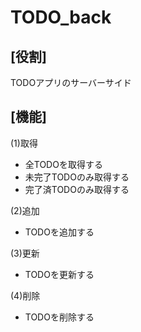 # TODO_back

## [役割]  
TODOアプリのサーバーサイド

## [機能]
(1)取得
* 全TODOを取得する
* 未完了TODOのみ取得する
* 完了済TODOのみ取得する

(2)追加 
* TODOを追加する

(3)更新
* TODOを更新する

(4)削除
* TODOを削除する